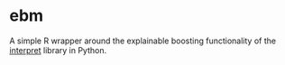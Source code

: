 # ebm

A simple R wrapper around the explainable boosting functionality of the [interpret](https://github.com/interpretml/interpret/) library in Python.
